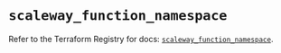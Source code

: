 # `scaleway_function_namespace`

Refer to the Terraform Registry for docs: [`scaleway_function_namespace`](https://registry.terraform.io/providers/scaleway/scaleway/2.49.0/docs/resources/function_namespace).
